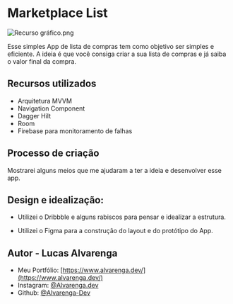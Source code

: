 # Marketplace List

![Recurso gráfico.png](Marketplace%20List%2059f829b1a7564f9a97f8c37687b63953/Recurso_grfico.png)

Esse simples App de lista de compras tem como objetivo ser simples e eficiente. A ideia é que você consiga criar a sua lista de compras e já saiba o valor final da compra.

## Recursos utilizados

- Arquitetura MVVM
- Navigation Component
- Dagger Hilt
- Room
- Firebase para monitoramento de falhas

## Processo de criação

Mostrarei alguns meios que me ajudaram a ter a ideia e desenvolver esse app.

## Design e idealização:

- Utilizei o Dribbble e alguns rabiscos para pensar e idealizar a estrutura.

- Utilizei o Figma para a construção do layout e do protótipo do App.

## **Autor - Lucas Alvarenga**

- Meu Portfólio: [https://www.alvarenga.dev/](https://www.alvarenga.dev/)
- Instagram: [@Alvarenga.dev](https://www.instagram.com/alvarenga.dev/)
- Github: [@Alvarenga-Dev](https://github.com/Alvarenga-Dev)
